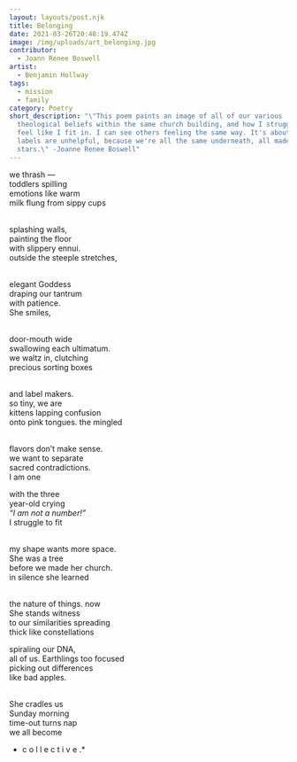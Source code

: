 ```yaml
---
layout: layouts/post.njk
title: Belonging
date: 2021-03-26T20:48:19.474Z
image: /img/uploads/art_belonging.jpg
contributor:
  - Joann Renee Boswell
artist:
  - Benjamin Hollway
tags:
  - mission
  - family
category: Poetry
short_description: "\"This poem paints an image of all of our various
  theological beliefs within the same church building, and how I struggle to
  feel like I fit in. I can see others feeling the same way. It's about how
  labels are unhelpful, because we're all the same underneath, all made of the
  stars.\" -Joanne Renee Boswell"
---
```

we thrash —\
toddlers spilling\
emotions like warm\
milk flung from sippy cups

\
splashing walls,\
painting the floor\
with slippery ennui.\
outside the steeple stretches,

\
elegant Goddess\
draping our tantrum\
with patience.\
She smiles,

\
door-mouth wide\
swallowing each ultimatum.\
we waltz in, clutching\
precious sorting boxes

\
and label makers.\
so tiny, we are\
kittens lapping confusion\
onto pink tongues. the mingled

\
flavors don’t make sense.\
we want to separate\
sacred contradictions.\
I am one

with the three\
year-old crying\
*“I am not a number!”*\
I struggle to fit  

\
my shape wants more space.\
She was a tree\
before we made her church.\
in silence she learned

\
the nature of things. now\
She stands witness\
to our similarities spreading\
thick like constellations

spiraling our DNA,\
all of us. Earthlings too focused\
picking out differences\
like bad apples.

\
She cradles us\
Sunday morning\
time-out turns nap\
we all become

* c o l l e c t i v e .*